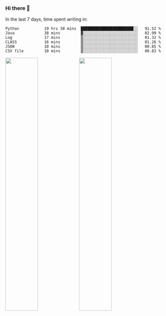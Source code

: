 ### Hi there 👋

In the last 7 days, time spent writing in:

<!--START_SECTION:waka-->

```text
Python           19 hrs 38 mins  ███████████████████████░░   91.52 %
Java             38 mins         ▓░░░░░░░░░░░░░░░░░░░░░░░░   02.99 %
Log              17 mins         ▒░░░░░░░░░░░░░░░░░░░░░░░░   01.32 %
CLASS            16 mins         ▒░░░░░░░░░░░░░░░░░░░░░░░░   01.26 %
JSON             10 mins         ▒░░░░░░░░░░░░░░░░░░░░░░░░   00.85 %
CSV file         10 mins         ▒░░░░░░░░░░░░░░░░░░░░░░░░   00.83 %
```

<!--END_SECTION:waka-->

<img src="https://wakatime.com/share/@jimtje/5d0c92de-08f8-4a72-8f2f-6a9693d1e318.svg" width=45% height=45%> <img src="https://wakatime.com/share/@jimtje/501498ae-bda5-4da7-a89d-b40bcdd5556d.svg" width=45% height=45%>

